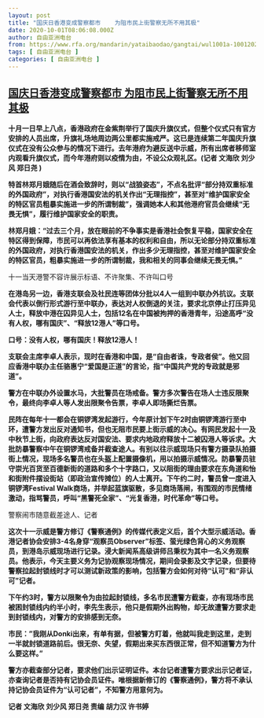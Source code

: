 ```yaml
---
layout: post
title: "国庆日香港变成警察都市    为阻市民上街警察无所不用其极"
date: 2020-10-01T08:06:08.000Z
author: 自由亚洲电台
from: https://www.rfa.org/mandarin/yataibaodao/gangtai/wul1001a-10012020040601.html
tags: [ 自由亚洲电台 ]
categories: [ 自由亚洲电台 ]
---
```

<!--1601539568000-->
[国庆日香港变成警察都市    为阻市民上街警察无所不用其极](https://www.rfa.org/mandarin/yataibaodao/gangtai/wul1001a-10012020040601.html)
------

<div>
<p><b>十月一日早上八点，香港政府在金紫荆举行了国庆升旗仪式，但整个仪式只有官方安排的人员出席，升旗礼场地周边两公里都实施戒严。这已是连续第二年国庆升旗仪式在没有公众参与的情况下进行。去年港府为避反送中示威，所有出席者移师室内观看升旗仪式，而今年港府则以疫情为由，不设公众观礼区。</b><b>(</b><b>记者</b><b> </b><b>文海欣</b><b> </b><b>刘少风</b><b> </b><b>郑日尧</b><b> )</b></p><p><b> </b></p><p><b>特首林郑月娥随后在酒会致辞时，则以“战狼姿态”，不点名批评“部分持双重标准的外国政府”，对执行香港国安法的机关作出“无理指控”，甚至对“维护国家安全的特区官员粗暴实施进一步的所谓制裁”，强调她本人和其他港府官员会继续“无畏无惧”，履行维护国家安全的职责。</b><b> </b></p><p><b> </b></p><p><b>林郑月娥：“过去三个月，放在眼前的不争事实是香港社会恢复平稳，国家安全在特区得到保障，市民可以再依法享有基本的权利和自由，所以无论部分持双重标准的外国政府，对执行香港国安法的机关，作出多少无理指控，甚至对维护国家安全的特区官员，粗暴实施进一步的所谓制裁，我和相关的同事会继续无畏无惧。”</b><b> </b></p><p><b> </b></p><p>十一当天港警不容许展示标语、不许聚集、不许叫口号<b> </b></p><p><b> </b></p><p><b>在港岛另一边，香港支联会及社民连等团体分批以</b><b>4</b><b>人一组到中联办外抗议。支联会代表以倒行形式游行至中联办，表达对人权倒退的关注，要求北京停止打压异见人士，释放中港在囚异见人士，包括</b><b>12</b><b>名在中国被拘押的香港青年，沿途高呼“没有人权，哪有国庆”、“释放</b><b>12</b><b>港人”等口号。</b><b> </b></p><p><b> </b></p><p><b>口号：没有人权，哪有国庆！释放</b><b>12</b><b>港人！</b><b> </b></p><p><b> </b></p><p><b>支联会主席李卓人表示，现时在香港和中国，是“自由者诛，专政者侯”。他又回应香港中联办主任骆惠宁“爱国是正道”的言论，指“中国共产党的专政就是邪道”。</b><b> </b></p><p><b> </b></p><p><b>警方在中联办外设置水马，大批警员在场戒备。警方多次警告在场人士违反限聚令，最终向李卓人等人发出限聚令告票，李卓人即场撕烂告票。</b><b> </b></p><p><b> </b></p><p><b>民阵在每年十一都会在铜锣湾发起游行，今年原计划下午</b><b>2</b><b>时由铜锣湾游行至中环，遭警方发出反对通知书，但也无阻市民要上街示威的决心。有网民发起十一及中秋节上街，向政府表达反对国安法、要求内地政府释放十二被囚港人等诉求。大批防暴警察中午在铜锣湾戒备并截查途人。有别以往示威现场只有警方摄录队拍摄街上情况，现场多名警员也在头盔上配置摄像机，用以拍摄示威情况。防暴警员驻守崇光百货至百德新街的道路和多个十字路口，又以阻街的理由要求在东角道和怡和街附件摆设街站（即政治宣传摊位）的人士离开。下午约二时，警员曾一度进入铜锣湾</b><b>Festival Walk</b><b>商场，并举起蓝旗驱散，多见商场落闸，有围观的市民情绪激动，指骂警员，呼叫“黑警死全家”、“光复香港，时代革命”等口号。</b><b> </b></p><p><b> </b></p><p>警察闹市随意截差途人、记者<b> </b></p><p><b> </b></p><p><b>这次十一示威是警方修订《警察通例》的传媒代表定义后，首个大型示威活动。香港记者协会安排</b><b>3-4</b><b>名身穿“观察员</b><b>Observer</b><b>”标签、萤光绿色背心的义务观察员，到港岛示威现场进行记录。浸大新闻系高级讲师吕秉权为其中一名义务观察员。他表示，今天主要义务为记协观察现场情况，期间会录影及文字记录，但要待警察拉起封锁线时才可以测试新政策的影响，包括警方会如何对待“认可”和“非认可”记者。</b><b> </b></p><p><b> </b></p><p><b>下午约</b><b>3</b><b>时，警方以限聚令为由拉起封锁线，多名市民遭警方截查，亦有现场市民被困封锁线内约半小时，李先生表示，他只是假期外出购物，却无故遭警方要求走到封锁线内，对警方的安排感到无奈。</b><b> </b></p><p><b> </b></p><p><b>市民：”我刚从</b><b>Donki</b><b>出来，有单有据，但被警方盯着，他就叫我走到这里，走到一半就封锁道路前后。很无奈、失望，假期出来买东西很正常，但不知道警方为什么要这样。”</b><b> </b></p><p><b> </b></p><p><b>警方亦截查部分记者，要求他们出示证明证件。本台记者遭警方要求出示记者证，亦查询记者是否持有记协会员证件。唯根据新修订的《警察通例》，警方将不承认持记协会员证件为“认可记者”，不知警方用意何为。</b><b> </b></p><p><b>记者</b><b> </b><b>文海欣</b><b> </b><b>刘少风</b><b> </b><b>郑日尧</b><b> </b><b>责编 胡力汉 许书婷</b><b></b></p>
</div>
